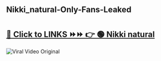 
 ## Nikki_natural-Only-Fans-Leaked

# <h2><a href="https://clipsfans.com/Nikki_natural&ref=git">🔗 Click to LINKS ⏩⏩ 👉 🟢 Nikki natural </a></h2>

<a href="https://clipsfans.com/Nikki_natural&ref=git" rel="nofollow" data-target="animated-image.originalLink"><img src="https://i.ibb.co.com/xMMVF88/686577567.gif" alt="Viral Video Original" style="max-width: 100%; display: inline-block;" data-target="animated-image.originalImage"></a>

